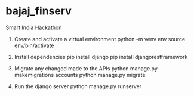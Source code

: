 # bajaj_finserv
 Smart India Hackathon 

1. Create and activate a virtual environment
    python -m venv env
    source env/bin/activate

2. Install dependencies
    pip install django
    pip install djangorestframework

3. Migrate any changed made to the APIs 
    python manage.py makemigrations accounts
    python manage.py migrate

4. Run the django server
    python manage.py runserver
    